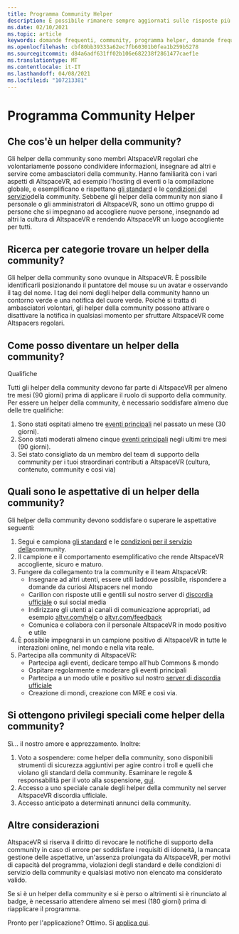 ```yaml
---
title: Programma Community Helper
description: È possibile rimanere sempre aggiornati sulle risposte più recenti alle domande più frequenti sulla community di AltspaceVR.
ms.date: 02/10/2021
ms.topic: article
keywords: domande frequenti, community, programma helper, domande frequenti
ms.openlocfilehash: cbf80bb39333a62ec7fb60301b0fea1b259b5278
ms.sourcegitcommit: d84a6adf631ff02b106e682238f2861477caef1e
ms.translationtype: MT
ms.contentlocale: it-IT
ms.lasthandoff: 04/08/2021
ms.locfileid: "107213381"
---
```

# <a name="community-helper-program"></a>Programma Community Helper

## <a name="what-is-a-community-helper"></a>Che cos'è un helper della community? 

Gli helper della community sono membri AltspaceVR regolari che volontariamente possono condividere informazioni, insegnare ad altri e servire come ambasciatori della community. Hanno familiarità con i vari aspetti di AltspaceVR, ad esempio l'hosting di eventi o la compilazione globale, e esemplificano e rispettano [gli standard](community-standards.md) e le [condizioni del servizio](terms-of-service.md)della community. Sebbene gli helper della community non siano il personale o gli amministratori di AltspaceVR, sono un ottimo gruppo di persone che si impegnano ad accogliere nuove persone, insegnando ad altri la cultura di AltspaceVR e rendendo AltspaceVR un luogo accogliente per tutti.

## <a name="how-do-i-find-a-community-helper"></a>Ricerca per categorie trovare un helper della community? 
Gli helper della community sono ovunque in AltspaceVR. È possibile identificarli posizionando il puntatore del mouse su un avatar e osservando il tag del nome. I tag dei nomi degli helper della community hanno un contorno verde e una notifica del cuore verde. Poiché si tratta di ambasciatori volontari, gli helper della community possono attivare o disattivare la notifica in qualsiasi momento per sfruttare AltspaceVR come Altspacers regolari.

## <a name="how-can-i-become-a-community-helper"></a>Come posso diventare un helper della community? 

Qualifiche 

Tutti gli helper della community devono far parte di AltspaceVR per almeno tre mesi (90 giorni) prima di applicare il ruolo di supporto della community. Per essere un helper della community, è necessario soddisfare almeno due delle tre qualifiche: 

1. Sono stati ospitati almeno tre [eventi principali](../tutorials/main-events.md) nel passato un mese (30 giorni). 
2. Sono stati moderati almeno cinque [eventi principali](../tutorials/main-events.md) negli ultimi tre mesi (90 giorni). 
3. Sei stato consigliato da un membro del team di supporto della community per i tuoi straordinari contributi a AltspaceVR (cultura, contenuto, community e così via)

## <a name="what-would-i-be-expected-to-do-as-a-community-helper"></a>Quali sono le aspettative di un helper della community? 

Gli helper della community devono soddisfare o superare le aspettative seguenti: 

1. Segui e campiona [gli standard](community-standards.md) e le [condizioni per il servizio della](terms-of-service.md)community.
2. Il campione e il comportamento esemplificativo che rende AltspaceVR accogliente, sicuro e maturo.
3. Fungere da collegamento tra la community e il team AltspaceVR:
    * Insegnare ad altri utenti, essere utili laddove possibile, rispondere a domande da curiosi Altspacers nel mondo
    * Carillon con risposte utili e gentili sul nostro server di [discordia ufficiale](https://altvr.com/discord) o sui social media
    * Indirizzare gli utenti ai canali di comunicazione appropriati, ad esempio [altvr.com/help](../world-building/getting-help.md) o [altvr.com/feedback](https://help.altvr.com/hc/requests/new?ticket_form_id=360001742213)
    * Comunica e collabora con il personale AltspaceVR in modo positivo e utile 
4. È possibile impegnarsi in un campione positivo di AltspaceVR in tutte le interazioni online, nel mondo e nella vita reale. 
5. Partecipa alla community di AltspaceVR:
    * Partecipa agli eventi, dedicare tempo all'hub Commons & mondo
    * Ospitare regolarmente e moderare gli eventi principali
    * Partecipa a un modo utile e positivo sul nostro [server di discordia ufficiale](https://altvr.com/discord)
    * Creazione di mondi, creazione con MRE e così via. 

## <a name="do-i-get-special-privileges-as-a-community-helper"></a>Si ottengono privilegi speciali come helper della community? 

Sì... il nostro amore e apprezzamento. Inoltre:

1. Voto a sospendere: come helper della community, sono disponibili strumenti di sicurezza aggiuntivi per agire contro i troll e quelli che violano gli standard della community. Esaminare le regole & responsabilità per il voto alla sospensione, [qui](community-helper-guide.md).
2. Accesso a uno speciale canale degli helper della community nel server AltspaceVR discordia ufficiale.
3. Accesso anticipato a determinati annunci della community.

## <a name="other-considerations"></a>Altre considerazioni

AltspaceVR si riserva il diritto di revocare le notifiche di supporto della community in caso di errore per soddisfare i requisiti di idoneità, la mancata gestione delle aspettative, un'assenza prolungata da AltspaceVR, per motivi di capacità del programma, violazioni degli standard e delle condizioni di servizio della community e qualsiasi motivo non elencato ma considerato valido.

Se si è un helper della community e si è perso o altrimenti si è rinunciato al badge, è necessario attendere almeno sei mesi (180 giorni) prima di riapplicare il programma.

Pronto per l'applicazione?
Ottimo. Si [applica qui](https://help.altvr.com/hc/requests/new?ticket_form_id=360002060313).